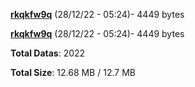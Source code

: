 [**rkqkfw9q**](/data/rkqkfw9q.txt) (28/12/22 - 05:24)- 4449 bytes

[**rkqkfw9q**](/data/rkqkfw9q.txt) (28/12/22 - 05:24)- 4449 bytes

**Total Datas**: 2022

**Total Size**: 12.68 MB / 12.7 MB